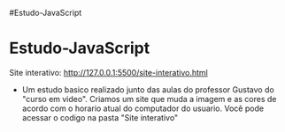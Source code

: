 #Estudo-JavaScript
# Estudo-JavaScript

Site interativo: http://127.0.0.1:5500/site-interativo.html
- Um estudo basico realizado junto das aulas do professor Gustavo do "curso em video". Criamos um site que muda a imagem e as cores de acordo com o horario atual do computador do usuario. Você pode acessar o codigo na pasta "Site interativo"
